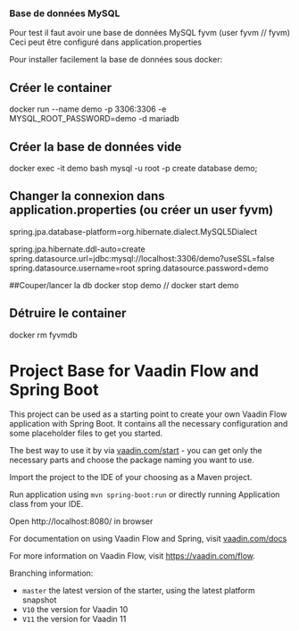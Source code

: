 ### Base de données MySQL

Pour test il faut avoir une base de données MySQL fyvm (user fyvm // fyvm)
Ceci peut être configuré dans application.properties

Pour installer facilement la base de données sous docker:
## Créer le container
docker run --name demo -p 3306:3306 -e MYSQL_ROOT_PASSWORD=demo -d mariadb
## Créer la base de données vide
docker exec -it demo bash
mysql -u root -p
create database demo;

## Changer la connexion dans application.properties (ou créer un user fyvm)

spring.jpa.database-platform=org.hibernate.dialect.MySQL5Dialect

spring.jpa.hibernate.ddl-auto=create
spring.datasource.url=jdbc:mysql://localhost:3306/demo?useSSL=false
spring.datasource.username=root
spring.datasource.password=demo

##Couper/lancer la db 
docker stop demo // docker start demo

## Détruire le container
docker rm fyvmdb


# Project Base for Vaadin Flow and Spring Boot

This project can be used as a starting point to create your own Vaadin Flow application with Spring Boot.
It contains all the necessary configuration and some placeholder files to get you started.

The best way to use it by via [vaadin.com/start](https://vaadin.com/start) - you can get only the necessary parts and choose the package naming you want to use.

Import the project to the IDE of your choosing as a Maven project. 

Run application using `mvn spring-boot:run` or directly running Application class from your IDE.

Open http://localhost:8080/ in browser


For documentation on using Vaadin Flow and Spring, visit [vaadin.com/docs](https://vaadin.com/docs/v10/flow/spring/tutorial-spring-basic.html)

For more information on Vaadin Flow, visit https://vaadin.com/flow.

Branching information:
* `master` the latest version of the starter, using the latest platform snapshot
* `V10` the version for Vaadin 10
* `V11` the version for Vaadin 11
